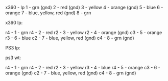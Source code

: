 x360 - lp
1 - grn (gnd)
2 - red (gnd)
3 - yellow
4 - orange (gnd)
5 - blue
6 - orange
7 - blue, yellow, red (gnd)
8 - grn 



x360 lp:

r4 - 1 - grn
r4 - 2 - red
r2 - 3 - yellow
r2 - 4 - orange (gnd)
c3 - 5 - orange 
r3 - 6 - blue
c2 - 7 - blue, yellow, red (gnd)
c4 - 8 - grn (gnd) 

PS3 lp:


ps3 wt:

r4 - 1 - grn
r4 - 2 - red
r2 - 3 - yellow
r3 - 4 - blue
r4 - 5 - orange
c3 - 6 - orange (gnd)
c2 - 7 - blue, yellow, red (gnd)
c4 - 8 - grn (gnd) 